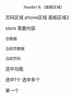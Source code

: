 			header头（面板区域）

页码区域			phone区域				面板区域2




store
	需要内容

	总数据

	当前页数据

	当前页码


选中功能

选中1个		选中多个

某一个
